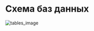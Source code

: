 # Схема баз данных
![tables_image](https://www.plantuml.com/plantuml/png/lLPTJ-iu47tFh_0MQTjAq6fPyR6eYkX2TxVIyY5eT-zRv2IJrgfZHuu3L8Z_VftWG8OMNw1muQ6fpnbxpXdFfCUvfaeNAITvD8SKl5zYI9W0aYcMKhKC5h3it7N98FG7aUHI7Ms5XuVxlvcllnh87_IhLP_S3VgX_nITI0Li9kheEfHMVokXJs5ceKX5CmAIyjz4f10pkgCWaYfU5wffoA6C1A6PNf8xCXYGpcIRtCwPXYxnVS_BQBIWCo2jIvdhdEIWRbW4BRALqEJtSF_U8tQR2k-QzGEW1mVbEa66P0OFMDmz8jFf-BI2TtRAZrf198K6eGrXClesQI9cana4d8c50VyRNftyCxpgxExjTPkaH34GSHv8mPU6zkV5nRzDE2j2pl9v45CD1ZuTJaQJyTceIU7KP9ZAc2NBHyQmPg3Qq4BFfK9I7fvSE95f2g9X15br8geu7p3ZwuLW0YePrda56MVWbBbMdjtUuKEJeI3Zoq1BdC7ZJHpqUgHs-uYqY4ssPGWskHLAVI1czNe-OjM7jZpleN7_hpL5z_-ISlXR0GZot0F_KntDArVE86P5Ucty4BEQvJO8rvzgN5liIv73X-j68ysa-9eSBG0tZrTtT3uzwxGvMq1xcxHZbjUF2b9v0-tk9mhxgsh_doYBnl46KkouUY6ctyRZjBnp3adlcw-tvUKC8bbK8iRdQAgKbNaDCuLRE63RLGZUQ5vP1YhlD0VrLZkG_PziX0ikAv2_1YgOFLk01DQLjZEjxj2NGyqwi9PcnRPMTxCJoRsN9Q6Tsdqq_Se8zFQFmjq_ziWzAj1O9DAKvvhoL8hr9N7UK2vdJ3XUyHdDSmUifDJupUzo7cL-gMJ2E6oIVCAKyLVG51mfSkhclFdN3gIKyH_XGII5IIk5U8qjpgP3CzNXYiiGE-4ePzHLjRm8yqYn4DRaE6VnkkMCCeKreIF17AhVEses7zw4r3rGDfLF6lSAzoZY4MloQnIpKvDYJov93zwnUInIxddV0G00)
